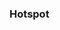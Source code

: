 <!-- Section Level Feedback -->
<markdown-container>
  <markdown-column size="1">
    <h3>Hotspot</h3>
    <markdown-image src="images/graph-placeholder.svg"></markdown-image>
  </markdown-column>
</markdown-container>